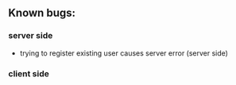 ## Known bugs:
### server side
- trying to register existing user causes server error (server side)
### client side
